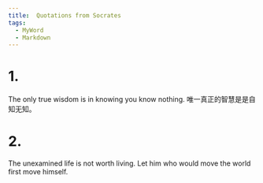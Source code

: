 ```yaml
---
title:  Quotations from Socrates
tags:
  - MyWord
  - Markdown
---
```


# 1.
The only true wisdom is in knowing you know nothing.
唯一真正的智慧是是自知无知。

# 2.
The unexamined life is not worth living.
Let him who would move the world first move himself.
